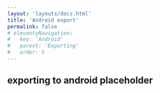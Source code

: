 ```yaml
---
layout: 'layouts/docs.html'
title: 'Android export'
permalink: false
# eleventyNavigation:
#   key: 'Android'
#   parent: 'Exporting'
#   order: 5
---
```


## exporting to android placeholder